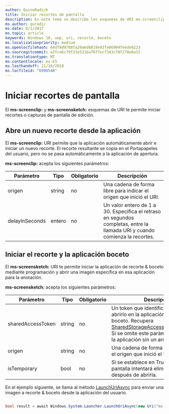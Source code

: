 ```yaml
---
author: QuinnRadich
title: Iniciar recortes de pantalla
description: En este tema se describe los esquemas de URI ms-screenclip y ms-screensketch. La aplicación puede usar estos esquemas de URI para iniciar la aplicación de recorte & boceto o abrir un recorte nuevo.
ms.author: quradic
ms.date: 8/1/2017
ms.topic: article
keywords: Windows 10, uwp, uri, recorte, boceto
ms.localizationpriority: medium
ms.openlocfilehash: 64df8d9768fa20a6d6819e93fe06904feede6223
ms.sourcegitcommit: e2fca6c79f31e521ba76f7ecf343cf8f278e6a15
ms.translationtype: MT
ms.contentlocale: es-ES
ms.lasthandoff: 11/16/2018
ms.locfileid: "6996548"
---
```

# <a name="launch-screen-snipping"></a>Iniciar recortes de pantalla

El **ms-screenclip:** y **ms-screensketch:** esquemas de URI te permite iniciar recortes o capturas de pantalla de edición.

## <a name="open-a-new-snip-from-your-app"></a>Abre un nuevo recorte desde la aplicación

El **ms-screenclip:** URI permite que la aplicación automáticamente abrir e iniciar un nuevo recorte. El recorte resultante se copia en el Portapapeles del usuario, pero no se pasa automáticamente a la aplicación de apertura.

**ms-screenclip:** acepta los siguientes parámetros:

| Parámetro | Tipo | Obligatorio | Descripción |
| --- | --- | --- | --- |
| origen | string | no | Una cadena de forma libre para indicar el origen que inició el URI. |
| delayInSeconds | entero | no | Un valor entero de 1 a 30. Especifica el retraso en segundos completas, entre la llamada URI y cuando comienza la recortes. |

## <a name="launching-the-snip--sketch-app"></a>Iniciar el recorte y la aplicación boceto

El **ms-screensketch:** URI te permite iniciar la aplicación de recorte & boceto mediante programación y abrir una imagen específica en esa aplicación para la anotación.

**ms-screensketch:** acepta los siguientes parámetros:

| Parámetro | Tipo | Obligatorio | Descripción |
| --- | --- | --- | --- |
| sharedAccessToken | string | no | Un token que identifica el archivo para abrirlo en la aplicación de recorte & boceto. Recupera [SharedStorageAccessManager.AddFile](https://docs.microsoft.com/uwp/api/windows.applicationmodel.datatransfer.sharedstorageaccessmanager.addfile). Si se omite este parámetro, se iniciará la aplicación sin un archivo abierto. |
| origen | string | no | Una cadena de forma libre para indicar el origen que inició el URI. |
| isTemporary | bool | no | Si se establece en True, bocetos de pantalla intentará eliminar el archivo después de abrirla. |

En el ejemplo siguiente, se llama al método [LaunchUriAsync](https://docs.microsoft.com/uwp/api/Windows.System.Launcher#Windows_System_Launcher_LaunchUriAsync_Windows_Foundation_Uri_) para enviar una imagen a recorte & boceto desde la aplicación del usuario.

```csharp

bool result = await Windows.System.Launcher.LaunchUriAsync(new Uri("ms-screensketch:edit?source=MyApp&isTemporary=false&sharedAccessToken=2C37ADDA-B054-40B5-8B38-11CED1E1A2D"));

```
